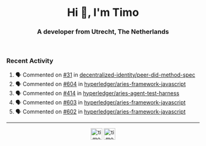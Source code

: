 <h1 align="center">Hi 👋, I'm Timo</h1>
<h3 align="center">A developer from Utrecht, The Netherlands</h3>
<br/>
<!-- https://github.com/rahuldkjain/github-profile-readme-generator --!>

<!--  <p align="left"><img src="https://github-readme-stats.vercel.app/api?username=timoglastra&show_icons=true&count_private=true&" alt="timoglastra" /></p> --!>

<!--
Github language stats
<p align="left"><img src="https://github-readme-stats.vercel.app/api/top-langs/?username=timoglastra&layout=compact" alt="timoglastra" /><p>
-->

<!-- Codestats language stats -->
<!-- <p align="left"><img src="https://codestats-readme.vercel.app/api/top-langs/?username=timoglastra&layout=compact&language_count=12" alt="timoglastra" /><p>    --!>
  
<h3>Recent Activity</h3>

<!--START_SECTION:activity-->
1. 🗣 Commented on [#31](https://github.com/decentralized-identity/peer-did-method-spec/issues/31) in [decentralized-identity/peer-did-method-spec](https://github.com/decentralized-identity/peer-did-method-spec)
2. 🗣 Commented on [#604](https://github.com/hyperledger/aries-framework-javascript/issues/604) in [hyperledger/aries-framework-javascript](https://github.com/hyperledger/aries-framework-javascript)
3. 🗣 Commented on [#414](https://github.com/hyperledger/aries-agent-test-harness/issues/414) in [hyperledger/aries-agent-test-harness](https://github.com/hyperledger/aries-agent-test-harness)
4. 🗣 Commented on [#603](https://github.com/hyperledger/aries-framework-javascript/issues/603) in [hyperledger/aries-framework-javascript](https://github.com/hyperledger/aries-framework-javascript)
5. 🗣 Commented on [#602](https://github.com/hyperledger/aries-framework-javascript/issues/602) in [hyperledger/aries-framework-javascript](https://github.com/hyperledger/aries-framework-javascript)
<!--END_SECTION:activity-->

---

<p align="center">
<a href="https://twitter.com/timoglastra" target="blank"><img align="center" src="https://cdn.jsdelivr.net/npm/simple-icons@3.0.1/icons/twitter.svg" alt="timoglastra" height="30" width="30" /></a>
<a href="https://linkedin.com/in/timoglastra" target="blank"><img align="center" src="https://cdn.jsdelivr.net/npm/simple-icons@3.0.1/icons/linkedin.svg" alt="timoglastra" height="30" width="30" /></a>
</p>



